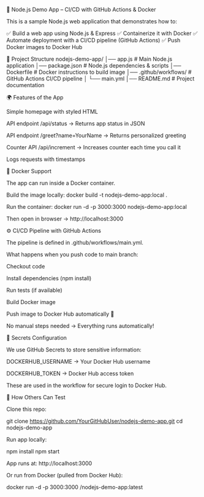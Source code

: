 🚀 Node.js Demo App – CI/CD with GitHub Actions & Docker

This is a sample Node.js web application that demonstrates how to:

✅ Build a web app using Node.js & Express
✅ Containerize it with Docker
✅ Automate deployment with a CI/CD pipeline (GitHub Actions)
✅ Push Docker images to Docker Hub

📌 Project Structure
nodejs-demo-app/
│── app.js              # Main Node.js application
│── package.json        # Node.js dependencies & scripts
│── Dockerfile          # Docker instructions to build image
│── .github/workflows/  # GitHub Actions CI/CD pipeline
│    └── main.yml
│── README.md           # Project documentation

🌍 Features of the App

Simple homepage with styled HTML

API endpoint /api/status → Returns app status in JSON

API endpoint /greet?name=YourName → Returns personalized greeting

Counter API /api/increment → Increases counter each time you call it

Logs requests with timestamps

🐳 Docker Support

The app can run inside a Docker container.

Build the image locally:
docker build -t nodejs-demo-app:local .

Run the container:
docker run -d -p 3000:3000 nodejs-demo-app:local


Then open in browser → http://localhost:3000

⚙️ CI/CD Pipeline with GitHub Actions

The pipeline is defined in .github/workflows/main.yml.

What happens when you push code to main branch:

Checkout code

Install dependencies (npm install)

Run tests (if available)

Build Docker image

Push image to Docker Hub automatically 🎉

No manual steps needed → Everything runs automatically!

🔑 Secrets Configuration

We use GitHub Secrets to store sensitive information:

DOCKERHUB_USERNAME → Your Docker Hub username

DOCKERHUB_TOKEN → Docker Hub access token

These are used in the workflow for secure login to Docker Hub.

🚀 How Others Can Test

Clone this repo:

git clone https://github.com/YourGitHubUser/nodejs-demo-app.git
cd nodejs-demo-app


Run app locally:

npm install
npm start


App runs at: http://localhost:3000

Or run from Docker (pulled from Docker Hub):

docker run -d -p 3000:3000 <your-dockerhub-username>/nodejs-demo-app:latest
